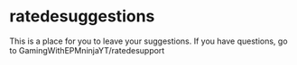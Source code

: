# ratedesuggestions
This is a place for you to leave your suggestions. If you have questions, go to GamingWithEPMninjaYT/ratedesupport
